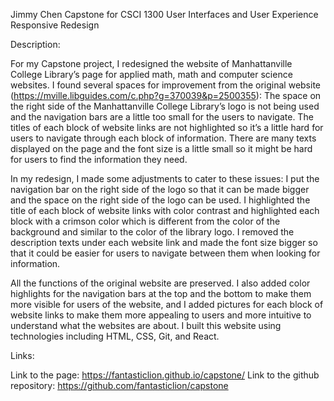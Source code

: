 Jimmy Chen Capstone for CSCI 1300 User Interfaces and User Experience
Responsive Redesign


Description:

For my Capstone project, I redesigned the website of Manhattanville College Library’s page for applied math, math and computer science websites. I found several spaces for improvement from the original website (https://mville.libguides.com/c.php?g=370039&p=2500355):
The space on the right side of the Manhattanville College Library’s logo is not being used and the navigation bars are a little too small for the users to navigate.
The titles of each block of website links are not highlighted so it’s a little hard for users to navigate through each block of information.
There are many texts displayed on the page and the font size is a little small so it might be hard for users to find the information they need.

In my redesign, I made some adjustments to cater to these issues:
I put the navigation bar on the right side of the logo so that it can be made bigger and the space on the right side of the logo can be used.
I highlighted the title of each block of website links with color contrast and highlighted each block with a crimson color which is different from the color of the background and similar to the color of the library logo.
I removed the description texts under each website link and made the font size bigger so that it could be easier for users to navigate between them when looking for information.

All the functions of the original website are preserved. I also added color highlights for the navigation bars at the top and the bottom to make them more visible for users of the website, and I added pictures for each block of website links to make them more appealing to users and more intuitive to understand what the websites are about. I built this website using technologies including HTML, CSS, Git, and React.


Links:

Link to the page: https://fantasticlion.github.io/capstone/
Link to the github repository: https://github.com/fantasticlion/capstone
